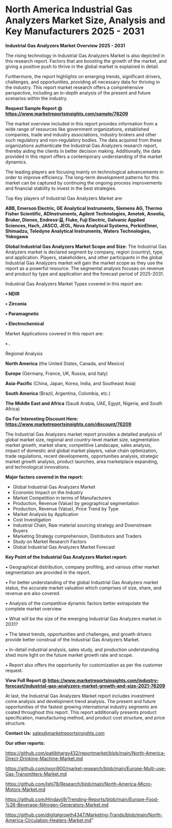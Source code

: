 # North America Industrial Gas Analyzers Market Size, Analysis and Key Manufacturers 2025 - 2031

<Strong> Industrial Gas Analyzers Market Overview 2025 - 2031</strong>

The rising technology in Industrial Gas Analyzers Market is also depicted in this research report. Factors that are boosting the growth of the market, and giving a positive push to thrive in the global market is explained in detail.

Furthermore, the report highlights on emerging trends, significant drivers, challenges, and opportunities, providing all necessary data for thriving in the industry. This report market research offers a comprehensive perspective, including an in-depth analysis of the present and future scenarios within the industry.

<strong>Request Sample Report @ <a href=https://www.marketreportsinsights.com/sample/76209>https://www.marketreportsinsights.com/sample/76209</a></strong>

The market overview included in this report provides information from a wide range of resources like government organizations, established companies, trade and industry associations, industry brokers and other such regulatory and non-regulatory bodies. The data acquired from these organizations authenticate the Industrial Gas Analyzers research report, thereby aiding the clients in better decision making. Additionally, the data provided in this report offers a contemporary understanding of the market dynamics.

The leading players are focusing mainly on technological advancements in order to improve efficiency. The long-term development patterns for this market can be captured by continuing the ongoing process improvements and financial stability to invest in the best strategies.

Top Key players of Industrial Gas Analyzers Market are:

<strong>ABB, Emerson Electric, GE Analytical Instruments, Siemens AG, Thermo Fisher Scientific, ADInstruments, Agilent Technologies, Ametek, Aneolia, Bruker, Dionex, Endressᶫ걺, Fluke, Fuji Electric, Galvanic Applied Sciences, Hach, JASCO, JEOL, Nova Analytical Systems, PerkinElmer, Shimadzu, Teledyne Analytical Instruments, Waters Technologies, Yokogawa</strong>

<strong><b>Global Industrial Gas Analyzers Market Scope and Size:</b></strong>
The Industrial Gas Analyzers market is declared segment by company, region (country), type, and application. Players, stakeholders, and other participants in the global Industrial Gas Analyzers market will gain the market scope as they use the report as a powerful resource. The segmental analysis focuses on revenue and product by type and application and the forecast period of 2025-2031.

Industrial Gas Analyzers Market Types covered in this report are:

<strong>• NDIR

• Zirconia

• Paramagnetic

• Electrochemical</strong>

Market Applications covered in this report are:

<strong>• .</strong> 

Regional Analysis

<strong>North America</strong> (the United States, Canada, and Mexico)

<strong>Europe</strong> (Germany, France, UK, Russia, and Italy)

<strong>Asia-Pacific</strong> (China, Japan, Korea, India, and Southeast Asia)

<strong>South America</strong> (Brazil, Argentina, Colombia, etc.)

<strong>The Middle East and Africa</strong> (Saudi Arabia, UAE, Egypt, Nigeria, and South Africa)

<strong>Go For Interesting Discount Here: <a href=https://www.marketreportsinsights.com/discount/76209>https://www.marketreportsinsights.com/discount/76209</a></strong>

The Industrial Gas Analyzers market report provides a detailed analysis of global market size, regional and country-level market size, segmentation market growth, market share, competitive Landscape, sales analysis, impact of domestic and global market players, value chain optimization, trade regulations, recent developments, opportunities analysis, strategic market growth analysis, product launches, area marketplace expanding, and technological innovations.

<strong><b>Major factors covered in the report:</b></strong>
<ul>
  <li>Global Industrial Gas Analyzers Market </li>
  <li>Economic Impact on the Industry</li>
  <li>Market Competition in terms of Manufacturers</li>
  <li>Production, Revenue (Value) by geographical segmentation</li>
  <li>Production, Revenue (Value), Price Trend by Type</li>
  <li>Market Analysis by Application</li>
  <li>Cost Investigation</li>
  <li>Industrial Chain, Raw material sourcing strategy and Downstream Buyers</li>
  <li>Marketing Strategy comprehension, Distributors and Traders</li>
  <li>Study on Market Research Factors</li>
  <li>Global Industrial Gas Analyzers Market Forecast</li>
</ul>

<strong><b>Key Point of the Industrial Gas Analyzers Market report:</b></strong>

• Geographical distribution, company profiling, and various other market segmentation are provided in the report.

• For better understanding of the global Industrial Gas Analyzers market status, the accurate market valuation which comprises of size, share, and revenue are also covered.

• Analysis of the competitive dynamic factors better extrapolate the complete market overview

• What will be the size of the emerging Industrial Gas Analyzers market in 2031?

• The latest trends, opportunities and challenges, and growth drivers provide better construal of the Industrial Gas Analyzers Market.

• In-detail industrial analysis, sales study, and production understanding shed more light on the future market growth rate and scope.

• Report also offers the opportunity for customization as per the customer request.

<strong><b>View Full Report @ <a href=https://www.marketreportsinsights.com/industry-forecast/industrial-gas-analyzers-market-growth-and-size-2021-76209>https://www.marketreportsinsights.com/industry-forecast/industrial-gas-analyzers-market-growth-and-size-2021-76209</a></b></strong>


At last, the Industrial Gas Analyzers Market report includes investment come analysis and development trend analysis. The present and future opportunities of the fastest growing international industry segments are coated throughout this report. This report additionally presents product specification, manufacturing method, and product cost structure, and price structure.

<strong>Contact Us:</strong>
sales@marketreportsinsights.com

<strong>Our other reports:</strong>

<a href=https://github.com/patilbhargv432/reportmarket/blob/main/North-America-Direct-Drinking-Machine-Market.md>https://github.com/patilbhargv432/reportmarket/blob/main/North-America-Direct-Drinking-Machine-Market.md</a>

<a href=https://github.com/noori900/market-research/blob/main/Europe-Multi-use-Gas-Transmitters-Market.md>https://github.com/noori900/market-research/blob/main/Europe-Multi-use-Gas-Transmitters-Market.md</a>

<a href=https://github.com/Ishi78/Research/blob/main/North-America-Micro-Motors-Market.md>https://github.com/Ishi78/Research/blob/main/North-America-Micro-Motors-Market.md</a>

<a href=https://github.com/Hindavii9/Trending-Reports/blob/main/Europe-Food-%26-Beverage-Nitrogen-Generators-Market.md>https://github.com/Hindavii9/Trending-Reports/blob/main/Europe-Food-%26-Beverage-Nitrogen-Generators-Market.md</a>

<a href=https://github.com/digitalgrowth4347/Marketing-Trands/blob/main/North-America-Circulation-Heaters-Market.md>https://github.com/digitalgrowth4347/Marketing-Trands/blob/main/North-America-Circulation-Heaters-Market.md</a>"
